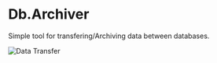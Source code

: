 # Db.Archiver
Simple tool for transfering/Archiving data between databases.

![Data Transfer](https://github.com/user-attachments/assets/d986dbc4-02d7-46b8-b949-d8df7895fcc5)
